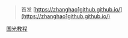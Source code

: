 
<!--more-->

> 首发 [https://zhanghao1github.github.io/](https://zhanghao1github.github.io/)



[国光教程](https://www.sqlsec.com/2018/05/termux.html)

